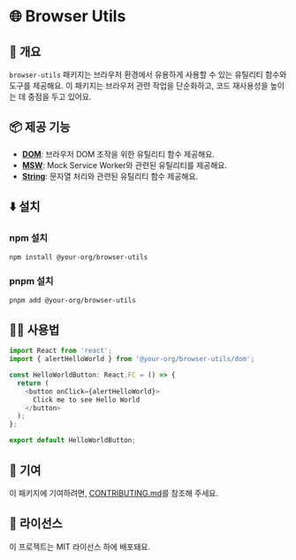 # 🌐 Browser Utils

## 📖 개요

`browser-utils` 패키지는 브라우저 환경에서 유용하게 사용할 수 있는 유틸리티 함수와 도구를 제공해요. 이 패키지는 브라우저 관련 작업을 단순화하고, 코드 재사용성을 높이는 데 중점을 두고 있어요.

## 📦 제공 기능

- **[DOM](src/dom)**: 브라우저 DOM 조작을 위한 유틸리티 함수 제공해요.
- **[MSW](src/msw)**: Mock Service Worker와 관련된 유틸리티를 제공해요.
- **[String](src/string)**: 문자열 처리와 관련된 유틸리티 함수 제공해요.

## ⬇️ 설치

### npm 설치

```bash
npm install @your-org/browser-utils
```

### pnpm 설치

```bash
pnpm add @your-org/browser-utils
```

## 🧑‍💻 사용법

```typescript
import React from 'react';
import { alertHelloWorld } from '@your-org/browser-utils/dom';

const HelloWorldButton: React.FC = () => {
  return (
    <button onClick={alertHelloWorld}>
      Click me to see Hello World
    </button>
  );
};

export default HelloWorldButton;
```

## 🤝 기여

이 패키지에 기여하려면, [CONTRIBUTING.md](../CONTRIBUTING.md)를 참조해 주세요.

## 📜 라이선스

이 프로젝트는 MIT 라이선스 하에 배포돼요.
